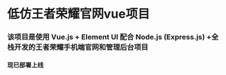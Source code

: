 # 低仿王者荣耀官网vue项目
### 该项目是使用 Vue.js + Element UI 配合 Node.js (Express.js) +全栈开发的王者荣耀手机端官网和管理后台项目
#### 现已部署上线
